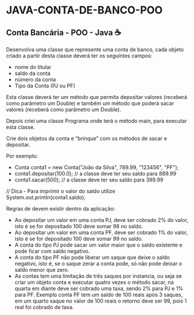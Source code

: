# JAVA-CONTA-DE-BANCO-POO

Conta Bancária - POO - Java ☕
-----------------------------

Desenvolva uma classe que represente uma conta de banco, cada objeto criado a partir desta classe deverá ter os seguintes campos:

- nome do titular
- saldo da conta
- número da conta
- Tipo da Conta (PJ ou PF)


Esta classe deverá ter um método que permita depositar valores (receberá como parâmetro um Double) e também um método que poderá sacar valores (receberá como parâmetro um Double).


Depois criei uma classe Programa onde terá o método main, para executar esta classe. 

Crie dois objetos da conta e “brinque” com os métodos de sacar e depositar.

Por exemplo: 

- Conta conta1 = new Conta("João da Silva", 789.99, "123456", "PF");
- conta1.depositar(100.0); // a classe deve ter seu saldo para 889.99
- conta1.sacar(500); // a classe deve ter seu saldo para 399.99

// Dica - Para imprimir o valor do saldo utilize System.out.println(conta1.saldo);

Regras de devem existir dentro da aplicação: 

- Ao depositar um valor em uma conta PJ, deve ser cobrado 2% do valor, isto é se for depositado 100 deve somar 98 no saldo. 
- Ao depositar um valor em uma conta PF, deve ser cobrado 1% do valor, isto é se for depositado 100 deve somar 99 no saldo. 
- A conta do tipo PJ pode sacar um valor maior que o saldo existente e pode ficar com saldo negativo.
- A conta do tipo PF não pode liberar um saque que deixe o saldo negativo, isto é, se o saque zerar a conta pode, só não pode deixar o saldo menor que zero. 
- As contas tem uma limitação de três saques por instancia, ou seja se criar um objeto conta e executar quatro vezes o método sacar, 
na quarta em diante deve ser cobrado uma taxa, sendo 2% para PJ e 1% para PF. Exemplo conta PF tem um saldo de 100 reais após 3 saques, 
em um quarto saque no valor de 100 reais o retorno deve ser 99, pois 1 real foi cobrado de taxa. 
